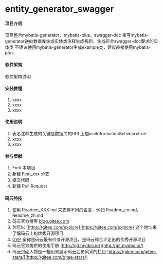 # entity_generator_swagger

#### 项目介绍
项目整合mybatis-generator、mybatis-plus、swagger-doc 
重写mybatis-generator逆向数据库生成实体类注释生成规则，生成符合swagger-doc要求的实体类
不建议使用mybatis-generator生成example类，建议直接使用mybatis-plus

#### 软件架构
软件架构说明


#### 安装教程

1. xxxx
2. xxxx
3. xxxx

#### 使用说明

1. 表名注释生成的关键是数据库的URL上加useInformationSchema=true
2. xxxx
3. xxxx

#### 参与贡献

1. Fork 本项目
2. 新建 Feat_xxx 分支
3. 提交代码
4. 新建 Pull Request


#### 码云特技

1. 使用 Readme\_XXX.md 来支持不同的语言，例如 Readme\_en.md, Readme\_zh.md
2. 码云官方博客 [blog.gitee.com](https://blog.gitee.com)
3. 你可以 [https://gitee.com/explore](https://gitee.com/explore) 这个地址来了解码云上的优秀开源项目
4. [GVP](https://gitee.com/gvp) 全称是码云最有价值开源项目，是码云综合评定出的优秀开源项目
5. 码云官方提供的使用手册 [http://git.mydoc.io/](http://git.mydoc.io/)
6. 码云封面人物是一档用来展示码云会员风采的栏目 [https://gitee.com/gitee-stars/](https://gitee.com/gitee-stars/)